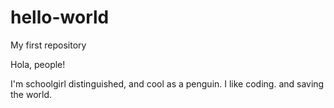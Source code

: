 # hello-world
My first repository

Hola, people! 

I'm schoolgirl distinguished, and cool as a penguin. I like coding. and saving the world.
